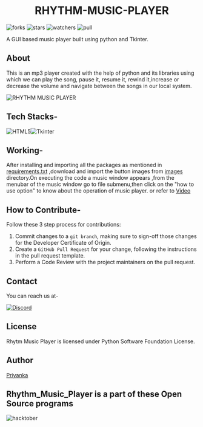 <div align='center'>
    <h1> RHYTHM-MUSIC-PLAYER </h1>
</div>

![forks](https://img.shields.io/github/forks/DSC-CETB/Rhythm_Music_Player?style=social)
![stars](https://img.shields.io/github/stars/DSC-CETB/Rhythm_Music_Player?style=social)
![watchers](https://img.shields.io/github/watchers/DSC-CETB/Rhythm_Music_Player?style=social)
![pull](https://img.shields.io/github/issues-pr/DSC-CETB/Rhythm_Music_Player)

A GUI based music player built using python and Tkinter.

## About

This is an mp3 player created with the help of python and its libraries using which we can play the song, pause it, resume it, rewind it,increase or decrease the volume and navigate between the songs in our local system.

![RHYTHM MUSIC PLAYER](https://user-images.githubusercontent.com/66913821/121918342-97576980-cd53-11eb-89e8-8ee709a454d5.png)


## Tech Stacks-

<img alt="HTML5" src="https://img.shields.io/badge/python-grey?&style=for-the-badge&logo=python&logoColor=blue" >![Tkinter](https://img.shields.io/badge/Tkinter-orange?&style=for-the-badge&logo=appveyor&logoColor=blue)


## Working-
After installing and importing all the packages as mentioned in [requirements.txt](https://github.com/DSC-CETB/Rhythm_Music_Player/blob/main/requirements.txt) ,download and import the button images from [images](https://github.com/DSC-CETB/Rhythm_Music_Player/tree/main/Images) directory.On executing the code a music window appears ,from the menubar of the music window  go to file submenu,then click on the "how to use option" to know about the operation of music player.
or refer to [Video](https://github.com/DSC-CETB/Rhythm_Music_Player/blob/main/music%20player%20video.mp4) 


## How to Contribute-
Follow these 3 step process for contributions:

1. Commit changes to a `git branch`, making sure to sign-off those changes for the Developer Certificate of Origin.
2. Create a `GitHub Pull Request` for your change, following the instructions in the pull request template.
3. Perform a Code Review with the project maintainers on the pull request.

## Contact

You can reach us at-

[<img alt="Discord" src="https://cdn.discordapp.com/attachments/878682402564751401/889109868500369418/discord.png"/>](https://discord.gg/dynatWbBaP)

## License

Rhytm Music Player is licensed under Python Software Foundation License. 

## Author
[Priyanka](https://github.com/Priyanka142806)

## Rhythm_Music_Player is a part of these Open Source programs
![hacktober](https://hacktoberfest.digitalocean.com/_nuxt/img/logo-hacktoberfest-full2.aa1e9d9.svg)

